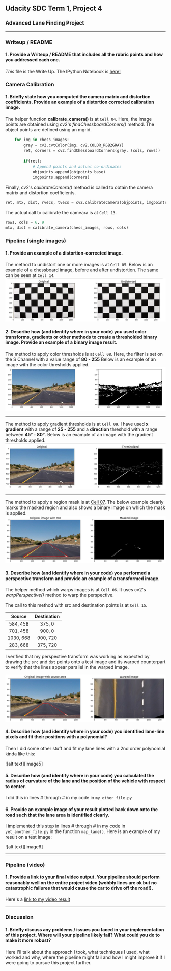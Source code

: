 ## Udacity SDC Term 1, Project 4




### Advanced Lane Finding Project ###
---

### Writeup / README

#### 1. Provide a Writeup / README that includes all the rubric points and how you addressed each one.

*This* file is the Write Up.
The IPython Notebook is [here!](./P4.ipynb)

### Camera Calibration

#### 1. Briefly state how you computed the camera matrix and distortion coefficients. Provide an example of a distortion corrected calibration image.

The helper function **calibrate_camera()** is at `Cell 04`.
Here, the image points are obtained using cv2's *findChessboardCorners()* method. The object points are defined using an mgrid.
```python
    for img in chess_images:
        gray = cv2.cvtColor(img, cv2.COLOR_RGB2GRAY)
        ret, corners = cv2.findChessboardCorners(gray, (cols, rows))
        
        if(ret):
            # Append points and actual co-ordinates
            objpoints.append(objpoints_base)
            imgpoints.append(corners)
```
Finally, cv2's *calibrateCamera()* method is called to obtain the camera matrix and distortion coefficients.
```python
ret, mtx, dist, rvecs, tvecs = cv2.calibrateCamera(objpoints, imgpoints, gray.shape[::-1], None, None)
```


The actual call to calibrate the cameara is at `Cell 13`.
```python
rows, cols = 6, 9
mtx, dist = calibrate_camera(chess_images, rows, cols)
```
### Pipeline (single images)

#### 1. Provide an example of a distortion-corrected image.

The method to undistort one or more images is at `Cell 05`.
Below is an example of a chessboard image, before and after undistortion. The same can be seen at `Cell 14`.
![Undistorted](markdown_images/01_undistorted_comparison.JPG)

#### 2. Describe how (and identify where in your code) you used color transforms, gradients or other methods to create a thresholded binary image.  Provide an example of a binary image result.

The method to apply color thresholds is at `Cell 08`.
Here, the filter is set on the S Channel with a value range of **80 - 255**
Below is an example of an image with the color thresholds applied.
![Color Comparison](markdown_images/02_color_comparison.JPG)

---

The method to apply gradient thresholds is at `Cell 09`.
I have used **x gradient** with a range of **25 - 255** and a **direction** threshold with a range between **45° - 80°**.
Below is an example of an image with the gradient thresholds applied.
![Gradient Comparison](markdown_images/03_gradient_comparison.JPG)

---

The method to apply a region mask is at [Cell 07](P4.ipynb#3.-Region-of-Interest).
The below example clearly marks the masked region and also shows a binary image on which the mask is applied. 
![ROI](markdown_images/04_roi.png)

#### 3. Describe how (and identify where in your code) you performed a perspective transform and provide an example of a transformed image.

The helper method which warps images is at `Cell 06`.
It uses cv2's *warpPerspective()* method to warp the perspective.

The call to this method with src and destination points is at `Cell 15`.

| Source        | Destination   | 
|:-------------:|:-------------:| 
| 584, 458      | 375, 0       | 
| 701, 458    | 900, 0   |
| 1030, 668   | 900, 720     |
| 283, 668     | 375, 720      |

I verified that my perspective transform was working as expected by drawing the `src` and `dst` points onto a test image and its warped counterpart to verify that the lines appear parallel in the warped image.

![alt text](markdown_images/05_warped.png)

#### 4. Describe how (and identify where in your code) you identified lane-line pixels and fit their positions with a polynomial?

Then I did some other stuff and fit my lane lines with a 2nd order polynomial kinda like this:

![alt text][image5]

#### 5. Describe how (and identify where in your code) you calculated the radius of curvature of the lane and the position of the vehicle with respect to center.

I did this in lines # through # in my code in `my_other_file.py`

#### 6. Provide an example image of your result plotted back down onto the road such that the lane area is identified clearly.

I implemented this step in lines # through # in my code in `yet_another_file.py` in the function `map_lane()`.  Here is an example of my result on a test image:

![alt text][image6]

---

### Pipeline (video)

#### 1. Provide a link to your final video output.  Your pipeline should perform reasonably well on the entire project video (wobbly lines are ok but no catastrophic failures that would cause the car to drive off the road!).

Here's a [link to my video result](./project_video.mp4)

---

### Discussion

#### 1. Briefly discuss any problems / issues you faced in your implementation of this project.  Where will your pipeline likely fail?  What could you do to make it more robust?

Here I'll talk about the approach I took, what techniques I used, what worked and why, where the pipeline might fail and how I might improve it if I were going to pursue this project further.  
